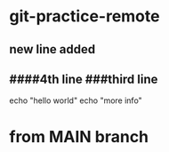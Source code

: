 # git-practice-remote
## new line added
####4th line
###third line
----
echo "hello world"
echo "more info"
# from MAIN branch